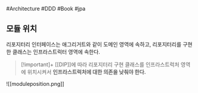 #Architecture #DDD #Book #jpa 

## 모듈 위치
리포지터리 인터페이스는 애그리거트와 같이 도메인 영역에 속하고, 리포지터리를 구현한 클래스는 인프라스트럭터 영역에 속한다. 

> [!important]+ 
> [[DIP]]에 따라 리포지터리 구현 클래스를 인프라스트럭처 영역에 위치시켜서 **인프라스트럭처에 대한 의존을 낮춰야 한다.**

![[moduleposition.png]]
